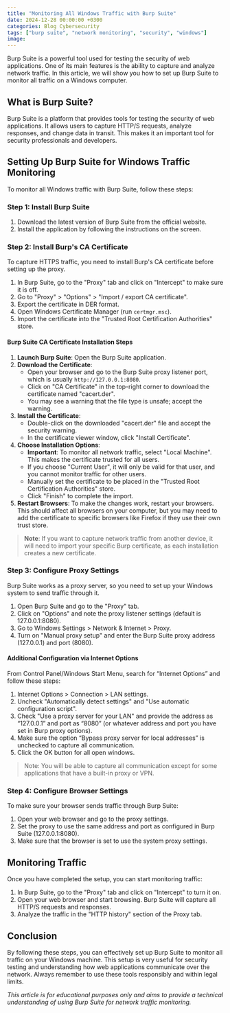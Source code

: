 ```yaml
---
title: "Monitoring All Windows Traffic with Burp Suite"
date: 2024-12-28 00:00:00 +0300
categories: Blog Cybersecurity
tags: ["burp suite", "network monitoring", "security", "windows"]
image: 
---
```


Burp Suite is a powerful tool used for testing the security of web applications. One of its main features is the ability to capture and analyze network traffic. In this article, we will show you how to set up Burp Suite to monitor all traffic on a Windows computer.

## What is Burp Suite?

Burp Suite is a platform that provides tools for testing the security of web applications. It allows users to capture HTTP/S requests, analyze responses, and change data in transit. This makes it an important tool for security professionals and developers.

## Setting Up Burp Suite for Windows Traffic Monitoring

To monitor all Windows traffic with Burp Suite, follow these steps:

### Step 1: Install Burp Suite

1. Download the latest version of Burp Suite from the official website.
2. Install the application by following the instructions on the screen.

### Step 2: Install Burp's CA Certificate

To capture HTTPS traffic, you need to install Burp's CA certificate before setting up the proxy.

1. In Burp Suite, go to the "Proxy" tab and click on "Intercept" to make sure it is off.
2. Go to "Proxy" > "Options" > "Import / export CA certificate".
3. Export the certificate in DER format.
4. Open Windows Certificate Manager (run `certmgr.msc`).
5. Import the certificate into the "Trusted Root Certification Authorities" store.

#### Burp Suite CA Certificate Installation Steps

1. **Launch Burp Suite**: Open the Burp Suite application.
2. **Download the Certificate**:
   - Open your browser and go to the Burp Suite proxy listener port, which is usually `http://127.0.0.1:8080`.
   - Click on "CA Certificate" in the top-right corner to download the certificate named "cacert.der".
   - You may see a warning that the file type is unsafe; accept the warning.
3. **Install the Certificate**:
   - Double-click on the downloaded "cacert.der" file and accept the security warning.
   - In the certificate viewer window, click "Install Certificate".
4. **Choose Installation Options**:
   - **Important**: To monitor all network traffic, select "Local Machine". This makes the certificate trusted for all users.
   - If you choose "Current User", it will only be valid for that user, and you cannot monitor traffic for other users.
   - Manually set the certificate to be placed in the "Trusted Root Certification Authorities" store.
   - Click "Finish" to complete the import.
5. **Restart Browsers**: To make the changes work, restart your browsers. This should affect all browsers on your computer, but you may need to add the certificate to specific browsers like Firefox if they use their own trust store.

> **Note**: If you want to capture network traffic from another device, it will need to import your specific Burp certificate, as each installation creates a new certificate.

### Step 3: Configure Proxy Settings

Burp Suite works as a proxy server, so you need to set up your Windows system to send traffic through it.

1. Open Burp Suite and go to the "Proxy" tab.
2. Click on "Options" and note the proxy listener settings (default is 127.0.0.1:8080).
3. Go to Windows Settings > Network & Internet > Proxy.
4. Turn on "Manual proxy setup" and enter the Burp Suite proxy address (127.0.0.1) and port (8080).

#### Additional Configuration via Internet Options

From Control Panel/Windows Start Menu, search for “Internet Options” and follow these steps:

1. Internet Options > Connection > LAN settings.
2. Uncheck "Automatically detect settings" and "Use automatic configuration script".
3. Check "Use a proxy server for your LAN" and provide the address as “127.0.0.1” and port as “8080” (or whatever address and port you have set in Burp proxy options).
4. Make sure the option “Bypass proxy server for local addresses” is unchecked to capture all communication.
5. Click the OK button for all open windows.

> Note: You will be able to capture all communication except for some applications that have a built-in proxy or VPN.

### Step 4: Configure Browser Settings

To make sure your browser sends traffic through Burp Suite:

1. Open your web browser and go to the proxy settings.
2. Set the proxy to use the same address and port as configured in Burp Suite (127.0.0.1:8080).
3. Make sure that the browser is set to use the system proxy settings.

## Monitoring Traffic

Once you have completed the setup, you can start monitoring traffic:

1. In Burp Suite, go to the "Proxy" tab and click on "Intercept" to turn it on.
2. Open your web browser and start browsing. Burp Suite will capture all HTTP/S requests and responses.
3. Analyze the traffic in the "HTTP history" section of the Proxy tab.

## Conclusion

By following these steps, you can effectively set up Burp Suite to monitor all traffic on your Windows machine. This setup is very useful for security testing and understanding how web applications communicate over the network. Always remember to use these tools responsibly and within legal limits.

*This article is for educational purposes only and aims to provide a technical understanding of using Burp Suite for network traffic monitoring.*
